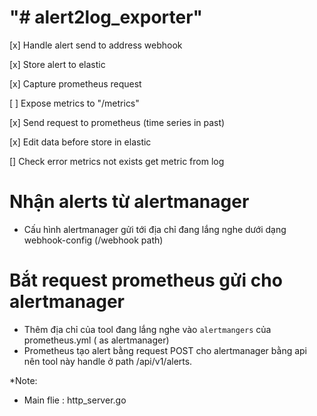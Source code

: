 # "# alert2log_exporter"

[x] Handle alert send to address webhook

[x] Store alert to elastic

[x] Capture prometheus request

[ ] Expose metrics to "/metrics"

[x] Send request to prometheus (time series in past)

[x] Edit data before store in elastic

[] Check error metrics not exists
    get metric from log 


# Nhận alerts từ alertmanager
- Cấu hình alertmanager gửi tới địa chỉ đang lắng nghe dưới dạng webhook-config (/webhook path)

# Bắt request prometheus gửi cho alertmanager
- Thêm địa chỉ của tool đang lắng nghe vào `alertmangers` của prometheus.yml ( as alertmanager) 
- Prometheus tạo alert bằng request POST cho alertmanager bằng api nên tool này handle ở path /api/v1/alerts. 

*Note: 
- Main flie : http_server.go


